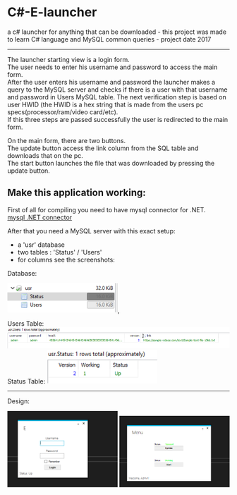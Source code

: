 # C#-E-launcher
a c# launcher for anything that can be downloaded - this project was made to learn C# language and MySQL common queries - project date 2017

----
The launcher starting view is a login form.  
The user needs to enter his username and password to access the main form.  
After the user enters his username and password the launcher makes a query to the MySQL server and checks if there is a user with that username and password in Users MySQL table. The next verification step is based on user HWID (the HWID is a hex string that is made from the users pc specs(processor/ram/video card/etc).  
If this three steps are passed successfully the user is redirected to the main form.  

On the main form, there are two buttons.  
The update button access the link column from the SQL table and downloads that on the pc.  
The start button launches the file that was downloaded by pressing the update button.  

## Make this application working:  
First of all for compiling you need to have mysql connector for .NET.  
[mysql .NET connector](https://dev.mysql.com/downloads/connector/net/8.0.html)  

After that you need a MySQL server with this exact setup:  
- a 'usr' database  
- two tables : 'Status' / 'Users'  
- for columns see the screenshots:  

Database:  
<p><img src="ss/3.png" width="250" ">,</p>    
Users Table:                                  
<img src="ss/2.png" width="600" ">  
Status Table:  
<img src="ss/1.png" width="250" ">  

---
 Design:
 <p>
  <img src="ss/LoginSS.png" width="250" ">
  <img src="ss/MenuSS.png" width="250" ">
  </p>    
